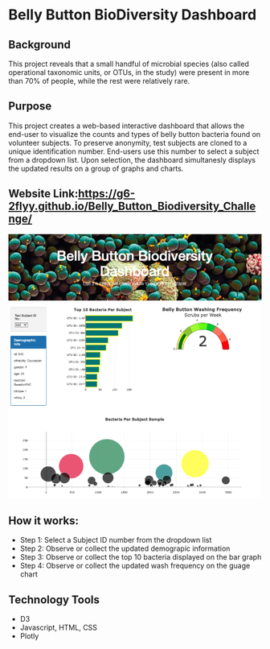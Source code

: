 # Belly Button BioDiversity Dashboard

## Background
 This project reveals that a small handful of microbial species (also called operational taxonomic units, or OTUs, in the study) were present in more than 70% of people, while the rest were relatively rare. 

## Purpose
This project creates a web-based interactive dashboard that allows the end-user to visualize the counts and types of belly button bacteria found on volunteer subjects. To preserve anonymity, test subjects are cloned to a unique identification number. End-users use this number to select a subject from a dropdown list. Upon selection, the dashboard simultanesly displays the updated results on a group of graphs and charts.

## Website Link:https://g6-2flyy.github.io/Belly_Button_Biodiversity_Challenge/
![Reference image](./Images/Dashboard.png)

## How it works:
* Step 1: Select a Subject ID number from the dropdown list
* Step 2: Observe or collect the updated demograpic information
* Step 3: Observe or collect the top 10 bacteria displayed on the bar graph
* Step 4: Observe or collect the updated wash frequency on the guage chart

## Technology Tools
* D3
* Javascript, HTML, CSS
* Plotly

